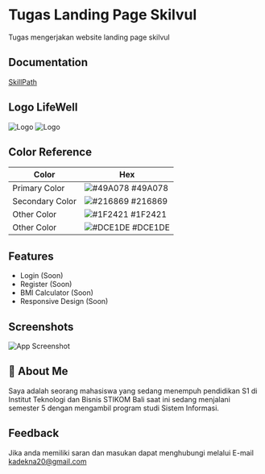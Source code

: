
# Tugas Landing Page Skilvul

Tugas mengerjakan website landing page skilvul


## Documentation

[SkillPath](https://playground.skilvul.com/preview/clmuiwqkspvl301ntre6285kg)


## Logo LifeWell
![Logo](https://imgur.com/1G0qJq1.png)
![Logo](https://imgur.com/95ntFcA.png)


## Color Reference

| Color             | Hex                                                                |
| ----------------- | ------------------------------------------------------------------ |
| Primary Color | ![#49A078](https://via.placeholder.com/10/49A078?text=+) #49A078 |
| Secondary Color | ![#216869](https://via.placeholder.com/10/216869?text=+) #216869 |
| Other Color | ![#1F2421](https://via.placeholder.com/10/1F2421?text=+) #1F2421 |
| Other Color | ![#DCE1DE](https://via.placeholder.com/10/DCE1DE?text=+) #DCE1DE |

## Features

- Login (Soon)
- Register (Soon)
- BMI Calculator (Soon)
- Responsive Design (Soon)


## Screenshots

![App Screenshot](https://imgur.com/i0RHnQN.png)


## 🚀 About Me
Saya adalah seorang mahasiswa yang sedang menempuh pendidikan S1 di Institut Teknologi dan Bisnis STIKOM Bali saat ini sedang menjalani semester 5 dengan mengambil program studi Sistem Informasi.


## Feedback

Jika anda memiliki saran dan masukan dapat menghubungi melalui E-mail kadekna20@gmail.com

